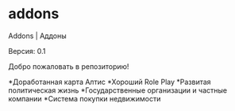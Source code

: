 # addons
Addons | Аддоны

Версия: 0.1

Добро пожаловать в репозиторию!

*Доработанная карта Алтис
*Хороший Role Play
*Развитая политическая жизнь
*Государственные организации и частные компании
*Система покупки недвижимости